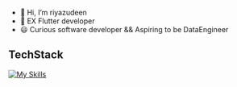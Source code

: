 - 👋 Hi, I’m riyazudeen
- 🌱 EX Flutter developer
- 😃 Curious software developer && Aspiring to be DataEngineer
  
## TechStack

[![My Skills](https://skillicons.dev/icons?i=mongodb,dart,flutter,mysql,aws,docker,git,github,kafka,kubernetes,linux,py&theme=light&perline=8)](https://skillicons.dev)
<!---
riyazudeen/riyazudeen is a ✨ special ✨ repository because its `README.md` (this file) appears on your GitHub profile.
You can click the Preview link to take a look at your changes.
--->
